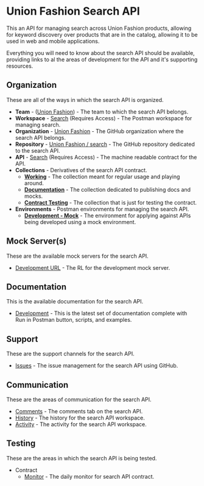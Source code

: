 # Union Fashion Search API
This an API for managing search across Union Fashion products, allowing for keyword discovery over products that are in the catalog, allowing it to be used in web and mobile applications.

Everything you will need to know about the search API should be available, providing links to al the areas of development for the API and it's supporting resources.

## Organization
These are all of the ways in which the search API is organized.

- **Team** - ([Union Fashion](https://union-fashion.postman.co/team)) - The team to which the search API belongs.
- **Workspace** - [Search](https://union-fashion.postman.co/workspaces/2990215b-b3e0-4431-b2ca-80cf01274a25/apis) (Requires Access) - The Postman workspace for managing search.
- **Organization** - [Union Fashion](https://github.com/union-fashion) - The GitHub organization where the search API belongs.
- **Repository** - [Union Fashion / search](https://github.com/union-fashion/search) - The GitHub repository dedicated to the search API.
- **API** - [Search](https://union-fashion.postman.co/apis/de7e1100-fd84-455b-bcad-8a2b49731b57) (Requires Access) - The machine readable contract for the API.
- **Collections** - Derivatives of the search API contract.
    - [**Working**](https://union-fashion.postman.co/collections/10394726-bc4eebf1-c92f-4aea-8d10-3359f29db022) - The collection meant for regular usage and playing around.
    - [**Documentation**](https://union-fashion.postman.co/collections/10394726-1a4cf8a0-b883-4d29-ad65-9916bd6a6772) - The collection dedicated to publishing docs and mocks.
    - [**Contract Testing**](https://union-fashion.postman.co/collections/10394726-6d61bf04-460b-48a4-b1d8-c9be890f87dd) - The collection that is just for testing the contract.
- **Environments** - Postman environments for managing the search API.
    - [**Development - Mock**](https://union-fashion.postman.co/environments/10394726-a7b0698f-0770-4d4c-a69c-9a412c4f2b5d) - The environment for applying against APIs being developed using a mock environment.

## Mock Server(s)
These are the available mock servers for the search API.

- [Development URL](https://dd373908-516a-4b3c-9586-2ddba0e38f49.mock.pstmn.io) - The RL for the development mock server.

## Documentation
This is the available documentation for the search API.

- [Development](https://documenter.getpostman.com/view/10394726/SzYXXza6?version=latest) - This is the latest set of documentation complete with Run in Postman button, scripts, and examples.

## Support
These are the support channels for the search API.

- [Issues](https://github.com/union-fashion/search/issues) - The issue management for the search API using GitHub.

## Communication
These are the areas of communication for the search API.

- [Comments](https://union-fashion.postman.co/apis/de7e1100-fd84-455b-bcad-8a2b49731b57) - The comments tab on the search API.
- [History](https://union-fashion.postman.co/workspaces/ea93d961-16cb-4a8e-bbe0-7cdb1e5b62fc/history) - The history for the search API workspace.
- [Activity](https://union-fashion.postman.co/workspaces/ea93d961-16cb-4a8e-bbe0-7cdb1e5b62fc/activity) - The activity for the search API workspace.

## Testing
These are the areas in which the search API is being tested.

- Contract
  - [Monitor](https://union-fashion.postman.co/monitors/1ea730af-9497-46f0-acfe-16109d31bbd6?job=1ea730af-af6f-4fe0-8361-29bd8b75d2c6&result=success&result=failure&result=error&result=abort&trigger=api&trigger=schedule&trigger=webhook&workspace=ea93d961-16cb-4a8e-bbe0-7cdb1e5b62fc) - The daily monitor for search API contract.
